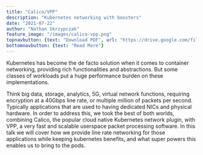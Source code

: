```yaml
---
title: "Calico/VPP"
description: "Kubernetes networking with boosters"
date: "2021-07-22"
author: "Nathan Skrzypczak"
feature_image: "/images/calico-vpp.png"
topnavbutton: {text: "Download PDF", url: "https://drive.google.com/file/d/1pZh2BJlc5ZZYR6lnfH1KHQWKU4FgLti6/view?usp=sharing" }
bottomnavbutton: {text: "Read More"}
---
```


Kubernetes has become the de facto solution when it comes to container networking, providing rich functionalities and abstractions.  But some classes of workloads put a huge performance burden on these implementations.

<!--more-->

Think big data, storage, analytics,
5G, virtual network functions, requiring encryption at a 40Gbps line rate, or multiple million of packets per second. Typically applications that are used to having dedicated NICs and physical hardware. In order to address this, we took the best of both worlds, combining Calico, the popular cloud native Kubernetes network plugin, with VPP, a very fast and scalable userspace packet processing software. In this talk we will cover how we provide line rate networking for those applications while keeping kubernetes benefits, and what super powers this enables us to bring to the pods.

